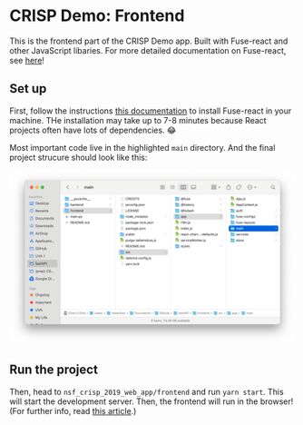 # CRISP Demo: Frontend

This is the frontend part of the CRISP Demo app. Built with Fuse-react and other JavaScript libaries. 
For more detailed documentation on Fuse-react, see [here](http://react-material.fusetheme.com/documentation/getting-started/introduction)!

## Set up

First, follow the instructions [this documentation](http://react-material.fusetheme.com/documentation/getting-started/installation) to install Fuse-react in your machine. THe installation may take up to 7-8 minutes because React projects often have lots of dependencies. 😂

Most important code live in the highlighted `main` directory. And the final project strucure should look like this:

![bii-demo-strucure](https://raw.githubusercontent.com/robertchenbao/Pictures/master/uPic/bii-demo-strucure.png)


## Run the project

Then, head to `nsf_crisp_2019_web_app/frontend` and run `yarn start`. This will start the development server. Then, the frontend will run in the browser! (For further info, read [this article](http://react-material.fusetheme.com/documentation/development/development-server).)
